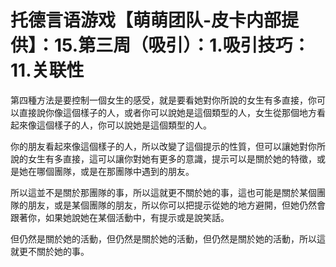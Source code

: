 # 托德言语游戏【萌萌团队-皮卡内部提供】：15.第三周（吸引）：1.吸引技巧：11.关联性

第四種方法是要控制一個女生的感受，就是要看她對你所說的女生有多直接，你可以直接說你像這個樣子的人，或者你可以說她是這個類型的人，女生從那個地方看起來像這個樣子的人，你可以說她是這個類型的人。

你的朋友看起來像這個樣子的人，所以改變了這個提示的性質，但可以讓她對你所說的女生有多直接，這可以讓你對她有更多的意識，提示可以是關於她的特徵，或是她在哪個團隊，或是在那團隊中遇到的朋友。

所以這並不是關於那團隊的事，所以這就更不關於她的事，這也可能是關於某個團隊的朋友，或是某個團隊的朋友，所以你可以把提示從她的地方避開，但她仍然會跟著你，如果她說她在某個活動中，有提示或是說笑話。

但仍然是關於她的活動，但仍然是關於她的活動，但仍然是關於她的活動，所以這就更不關於她的事。